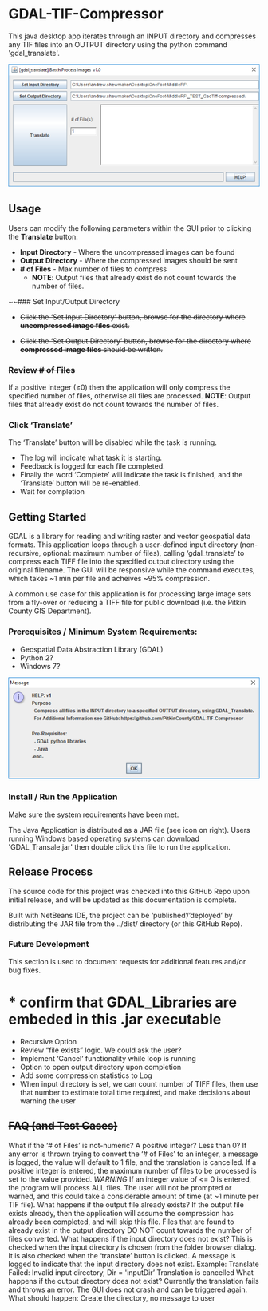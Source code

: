 # GDAL-TIF-Compressor
This java desktop app iterates through an INPUT directory and compresses any TIF files into an OUTPUT directory using the python command 'gdal_translate'.

![screenshot](GDAL_Translator_Screenshot.PNG)

## Usage
Users can modify the following parameters within the GUI prior to clicking the **Translate** button:
* **Input Directory** - Where the uncompressed images can be found
* **Output Directory** - Where the compressed images should be sent
* **# of Files** - Max number of files to compress
  * **NOTE**: Output files that already exist do not count towards the number of files.

~~### Set Input/Output Directory

* ~~Click the ‘Set Input Directory’ button, browse for the directory where **uncompressed image files** exist.~~

* ~~Click the ‘Set Output Directory’ button, browse for the directory where **compressed image files** should be written.~~

### ~~Review # of Files~~
If a positive integer (≥0) then the application will only compress the specified number of files, otherwise all files are processed. **NOTE**: Output files that already exist do not count towards the number of files.

### Click ‘Translate’
The ‘Translate’ button will be disabled while the task is running.
* The log will indicate what task it is starting.
* Feedback is logged for each file completed.
* Finally the word ‘Complete’ will indicate the task is finished, and the ‘Translate’ button will be re-enabled.
* Wait for completion

## Getting Started
GDAL is a library for reading and writing raster and vector geospatial data formats. This application loops through a user-defined input directory (non-recursive, optional: maximum number of files), calling ‘gdal_translate’ to compress each TIFF file into the specified output directory using the original filename. The GUI will be responsive while the command executes, which takes ~1 min per file and acheives ~95% compression.

A common use case for this application is for processing large image sets from a fly-over or reducing a TIFF file for public download (i.e. the Pitkin County GIS Department).

### Prerequisites / Minimum System Requirements:
* Geospatial Data Abstraction Library (GDAL)
* Python 2?
* Windows 7?

![screenshot](GDAL_Translator_HELP.PNG)

### Install / Run the Application
Make sure the system requirements have been met.

The Java Application is distributed as a JAR file (see icon on right). Users running Windows based operating systems can download 'GDAL_Transale.jar' then double click this file to run the application.

## Release Process
The source code for this project was checked into this GitHub Repo upon initial release, and will be updated as this documentation is complete.

Built with NetBeans IDE, the project can be ‘published’/’deployed’ by distributing the JAR file from the ../dist/ directory (or this GitHub Repo).


### Future Development
This section is used to document requests for additional features and/or bug fixes.
# * confirm that GDAL_Libraries are embeded in this .jar executable
* Recursive Option
* Review “file exists” logic. We could ask the user?
* Implement ‘Cancel’ functionality while loop is running
* Option to open output directory upon completion
* Add some compression statistics to Log
* When input directory is set, we can count number of TIFF files, then use that number to estimate total time required, and make decisions about warning the user

## ~~FAQ (and Test Cases)~~
What if the ‘# of Files’ is not-numeric? A positive integer? Less than 0?
If any error is thrown trying to convert the ‘# of Files’ to an integer, a message is logged, the value will default to 1 file, and the translation is cancelled.
If a positive integer is entered, the maximum number of files to be processed is set to the value provided.
*WARNING* If an integer value of <= 0 is entered, the program will process ALL files. The user will not be prompted or warned, and this could take a considerable amount of time (at ~1 minute per TIF file).
What happens if the output file already exists?
If the output file exists already, then the application will assume the compression has already been completed, and will skip this file.
Files that are found to already exist in the output directory DO NOT count towards the number of files converted.
What happens if the input directory does not exist?
This is checked when the input directory is chosen from the folder browser dialog. It is also checked when the ‘translate’ button is clicked.
A message is logged to indicate that the input directory does not exist.
Example: Translate Failed: Invalid input directory, Dir = 'inputDir’
Translation is cancelled
What happens if the output directory does not exist?
Currently the translation fails and throws an error. The GUI does not crash and can be triggered again.
What should happen: Create the directory, no message to user
